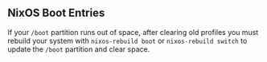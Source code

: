 ## NixOS Boot Entries

If your `/boot` partition runs out of space, after clearing old profiles you must rebuild your system with `nixos-rebuild boot` or `nixos-rebuild switch` to update the `/boot` partition and clear space.
